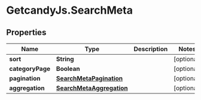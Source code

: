 # GetcandyJs.SearchMeta

## Properties

Name | Type | Description | Notes
------------ | ------------- | ------------- | -------------
**sort** | **String** |  | [optional] 
**categoryPage** | **Boolean** |  | [optional] 
**pagination** | [**SearchMetaPagination**](SearchMetaPagination.md) |  | [optional] 
**aggregation** | [**SearchMetaAggregation**](SearchMetaAggregation.md) |  | [optional] 


